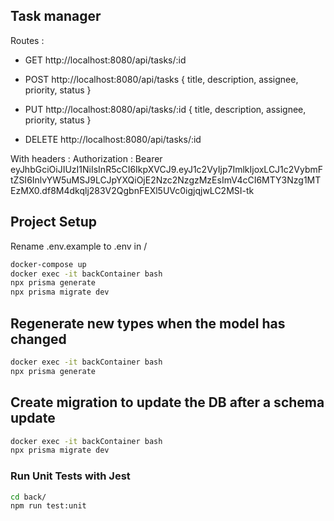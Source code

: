 ## Task manager
Routes :
* GET http://localhost:8080/api/tasks/:id

* POST http://localhost:8080/api/tasks { title, description, assignee, priority, status }

* PUT http://localhost:8080/api/tasks/:id { title, description, assignee, priority, status }

* DELETE http://localhost:8080/api/tasks/:id

With headers :
Authorization : Bearer eyJhbGciOiJIUzI1NiIsInR5cCI6IkpXVCJ9.eyJ1c2VyIjp7ImlkIjoxLCJ1c2VybmFtZSI6InlvYW5uMSJ9LCJpYXQiOjE2Nzc2NzgzMzEsImV4cCI6MTY3Nzg1MTEzMX0.df8M4dkqlj283V2QgbnFEXl5UVc0igjqjwLC2MSI-tk

## Project Setup

Rename .env.example to .env in /
```sh
docker-compose up
docker exec -it backContainer bash
npx prisma generate
npx prisma migrate dev
```

## Regenerate new types when the model has changed

```sh
docker exec -it backContainer bash
npx prisma generate
```

## Create migration to update the DB after a schema update

```sh
docker exec -it backContainer bash
npx prisma migrate dev
```

### Run Unit Tests with Jest

```sh
cd back/
npm run test:unit
```
